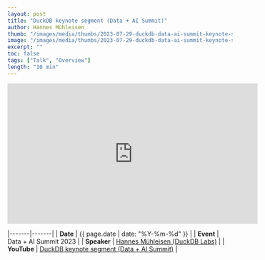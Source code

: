 ```yaml
---
layout: post
title: "DuckDB keynote segment (Data + AI Summit)"
author: Hannes Mühleisen
thumb: "/images/media/thumbs/2023-07-29-duckdb-data-ai-summit-keynote-segment.png"
image: "/images/media/thumbs/2023-07-29-duckdb-data-ai-summit-keynote-segment.png"
excerpt: ""
toc: false
tags: ["Talk", "Overview"]
length: "10 min"
---
```


<div class="video-container">
<iframe width="560" height="315" src="https://www.youtube-nocookie.com/embed/AKix55rQEUU?si=7nUCLymvtVwG51nc" title="YouTube video player" frameborder="0" allow="accelerometer; autoplay; clipboard-write; encrypted-media; gyroscope; picture-in-picture; web-share" referrerpolicy="strict-origin-when-cross-origin" allowfullscreen></iframe>
</div>

|-------|-------|
| **Date** | {{ page.date | date: "%Y-%m-%d" }} |
| **Event** | Data + AI Summit 2023 |
| **Speaker** | [Hannes Mühleisen (DuckDB Labs)](https://hannes.muehleisen.org/) |
| **YouTube** | [DuckDB keynote segment (Data + AI Summit)](https://www.youtube.com/watch?v=AKix55rQEUU) |

